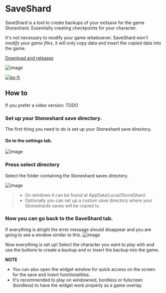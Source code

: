 # SaveShard
SaveShard is a tool to create backups of your exitsave for the game Stoneshard. Essentially creating checkpoints for your character.

It's not necessary to modify your game whatsoever. SaveShard *won't modify your game files*, it will only copy data and insert the copied data into the game.

[Download and releases](https://github.com/zMenta/SaveShard/releases)

![image](https://github.com/zMenta/SaveShard/assets/70714721/644f45ca-7e6c-4db3-a137-659c1c9d4ded)

[![ko-fi](https://ko-fi.com/img/githubbutton_sm.svg)](https://ko-fi.com/J3J5LJFPI)

## How to

If you prefer a video version:  *TODO*

### Set up your Stoneshard save directory.
The first thing you need to do is set up your Stoneshard save directory.

#### Go to the **settings tab**.

![image](https://github.com/zMenta/SaveShard/assets/70714721/cd2a0428-e7d9-4f84-800e-8a7ee94cff4c)

### Press select directory
Select the folder containing the Stoneshard saves directory.


![image](https://github.com/zMenta/SaveShard/assets/70714721/23da562c-1ad6-46ed-8140-af9e9d54e42b)
>- On windows it can be found at AppData/Local/StoneShard
>- Optionally you can set up a custom save directory where your Stoneshards saves will be copied to.

### Now you can go back to the SaveShard tab.
If everything is alright the error message should disappear and you are going to see a window similar to this.
![image](https://github.com/zMenta/SaveShard/assets/70714721/0fe8318e-716a-45e3-9413-7f0cba30a29c)

Now everything is set up! 
Select the character you want to play with and use the buttons to create a backup and or insert the backup into the game.

**NOTE**
- You can also open the widget window for quick access on the screen for the save and insert functionalities.
- It's recommended to play on windowned, bordless or fulscreen (bordless) to have the widget work properly as a game overlay.
